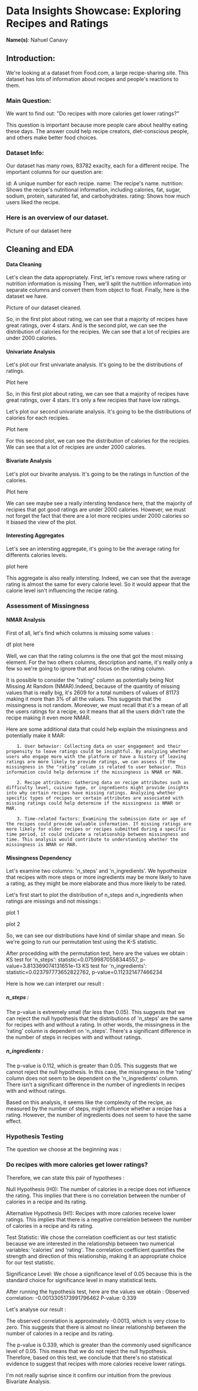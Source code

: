 # Data Insights Showcase: Exploring Recipes and Ratings

**Name(s)**: Nahuel Canavy

## Introduction:

We're looking at a dataset from Food.com, a large recipe-sharing site. This dataset has lots of information about recipes and people's reactions to them.

### Main Question:

We want to find out: "Do recipes with more calories get lower ratings?"

This question is important because more people care about healthy eating these days. The answer could help recipe creators, diet-conscious people, and others make better food choices.

### Dataset Info:

Our dataset has many rows, 83782 exaclty, each for a different recipe. The important columns for our question are:

id: A unique number for each recipe.
name: The recipe's name.
nutrition: Shows the recipe's nutritional information, including calories, fat, sugar, sodium, protein, saturated fat, and carbohydrates.
rating: Shows how much users liked the recipe.

### Here is an overview of our dataset.

Picture of our dataset here

## Cleaning and EDA

#### Data Cleaning

Let's clean the data appropriately.
First, let's remove rows where rating or nutrition information is missing
Then, we'll split the nutrition information into separate columns and convert them from object to float.
Finally, here is the dataset we have.

Picture of our dataset cleaned.

So, in the first plot about rating, we can see that a majority of recipes have great ratings, over 4 stars. And is the second plot, we can see the distribution of calories for the recipies. We can see that a lot of recipies are under 2000 calories.

#### Univariate Analysis

Let's plot our first univariate analysis. It's going to be the distributions of ratings.

Plot here

So, in this first plot about rating, we can see that a majority of recipes have great ratings, over 4 stars. It's only a few recipies that have low ratings.

Let's plot our second univariate analysis. It's going to be the distributions of calories for each recipies.

Plot here

For this second plot, we can see the distribution of calories for the recipies. We can see that a lot of recipies are under 2000 calories.

#### Bivariate Analysis

Let's plot our bivarite analysis. It's going to be the ratings in function of the calories.

Plot here

We can see maybe see a really intersting tendance here, that the majority of recipies that got good ratings are under 2000 calories. However, we must not forget the fact that there are a lot more recipies under 2000 calories so it biased the view of the plot.

#### Interesting Aggregates

Let's see an intersting aggregate, it's going to be the average rating for differents calories levels.

plot here

This aggregate is also really intersting. Indeed, we can see that the average rating is almost the same for every calorie level. So it would appear that the calorie level isn't influencing the recipe rating.

### Assessment of Missingness

#### NMAR Analysis

First of all, let's find which columns is missing some values :

df plot here

Well, we can that the rating columns is the one that got the most missing element. For the two others columns, description and name, it's really only a few so we're going to ignore that and focus on the rating column.

It is possible to consider the "rating" column as potentially being Not Missing At Random (NMAR).Indeed, because of the quantity of missing values that is really big, it's 2609 for a total numbers of values of 81173 making it more than 3% of all the values. This suggests that the missingness is not random. Moreover, we must recall that it's a mean of all the users ratings for a recipe, so it means that all the users didn't rate the recipe making it even more NMAR.

Here are some additional data that could help explain the missingness and potentially make it MAR:

        1. User behavior: Collecting data on user engagement and their propensity to leave ratings could be insightful. By analyzing whether users who engage more with the platform or have a history of leaving ratings are more likely to provide ratings, we can assess if the missingness in the "rating" column is related to user behavior. This information could help determine if the missingness is NMAR or MAR.

        2. Recipe attributes: Gathering data on recipe attributes such as difficulty level, cuisine type, or ingredients might provide insights into why certain recipes have missing ratings. Analyzing whether specific types of recipes or certain attributes are associated with missing ratings could help determine if the missingness is NMAR or MAR.

        3. Time-related factors: Examining the submission date or age of the recipes could provide valuable information. If missing ratings are more likely for older recipes or recipes submitted during a specific time period, it could indicate a relationship between missingness and time. This analysis would contribute to understanding whether the missingness is NMAR or MAR.

#### Missingness Dependency

Let's examine two columns: 'n_steps' and 'n_ingredients'. We hypothesize that recipes with more steps or more ingredients may be more likely to have a rating, as they might be more elaborate and thus more likely to be rated.

Let's first start to plot the distribution of n_steps and n_ingredients when ratings are missings and not missings :

plot 1

plot 2

So, we can see our distributions have kind of similar shape and mean. So we're going to run our permutation test using the K-S statistic.

After procedding with the permutation test, here are the values we obtain :
KS test for 'n_steps': statistic=0.07599870558344557, p-value=3.813369074131651e-13
KS test for 'n_ingredients': statistic=0.023797773652822762, p-value=0.112321477466234

Here is how we can interpret our result :

##### n_steps :

The p-value is extremely small (far less than 0.05). This suggests that we can reject the null hypothesis that the distributions of 'n_steps' are the same for recipes with and without a rating. In other words, the missingness in the 'rating' column is dependent on 'n_steps'. There's a significant difference in the number of steps in recipes with and without ratings.

##### n_ingredients :

The p-value is 0.112, which is greater than 0.05. This suggests that we cannot reject the null hypothesis. In this case, the missingness in the 'rating' column does not seem to be dependent on the 'n_ingredients' column. There isn't a significant difference in the number of ingredients in recipes with and without ratings.

Based on this analysis, it seems like the complexity of the recipe, as measured by the number of steps, might influence whether a recipe has a rating. However, the number of ingredients does not seem to have the same effect.

### Hypothesis Testing

The question we choose at the beginning was :

### Do recipes with more calories get lower ratings?

Therefore, we can state this pair of hypotheses :

Null Hypothesis (H0): The number of calories in a recipe does not influence the rating. This implies that there is no correlation between the number of calories in a recipe and its rating.

Alternative Hypothesis (H1): Recipes with more calories receive lower ratings. This implies that there is a negative correlation between the number of calories in a recipe and its rating.

Test Statistic: We chose the correlation coefficient as our test statistic because we are interested in the relationship between two numerical variables: 'calories' and 'rating'. The correlation coefficient quantifies the strength and direction of this relationship, making it an appropriate choice for our test statistic.

Significance Level: We chose a significance level of 0.05 because this is the standard choice for significance level in many statistical tests.

After running the hypothesis test, here are the values we obtain :
Observed correlation: -0.0013305173991796462
P-value: 0.339

Let's analyse our result :

The observed correlation is approximately -0.0013, which is very close to zero. This suggests that there is almost no linear relationship between the number of calories in a recipe and its rating.

The p-value is 0.339, which is greater than the commonly used significance level of 0.05. This means that we do not reject the null hypothesis. Therefore, based on this test, we conclude that there's no statistical evidence to suggest that recipes with more calories receive lower ratings.

I'm not really suprise since it confirm our intuition from the previous Bivariate Analysis.
